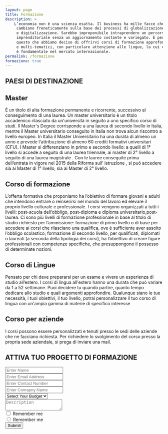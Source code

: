 ```yaml
---
layout: page
title: Formazione
description: >
    L’economia non è una scienza esatta. Il business ha mille facce che
     cambiano freneticamente sulla base dei processi di globalizzazione 
     e digitalizzazione. Sarebbe improponibile intraprendere un percorso 
     imprenditoriale senza un aggiornamento costante e variegato. È per 
     questo che abbiamo deciso di offrirvi corsi di formazione approfonditi 
     e multi-tematici, con particolare attenzione alle lingue, la cui conoscenza 
     è fondamentale nel mercato internazionale.
permalink: /formazione 
formazione: true
---
```

<section class="sec-row sec-gray-dark">
    <div class="container">
        <div class="row">
            <div class="col-md-9 col-md-offset-2">
                <div class="about textcontent wow fadeInDown">
                    <h1 class="wow fadeInDown"><span>PAESI DI DESTINAZIONE</span></h1>
                    <div class="acc-container wow fadeInDown">
                        <div class="acc-btn">
                            <h1 class="selected">Master</h1>
                        </div>
                        <div class="acc-content open">
                            <div class="acc-content-inner">
                                <p>È un titolo di alta formazione permanente e ricorrente, successivo al conseguimento di una laurea. Un master universitario è un titolo accademico rilasciato da un'università in seguito a uno specifico corso di studi. Il Master's Degree corrisponde a una laurea di secondo livello in Italia, mentre il Master universitario conseguito in Italia non trova alcun riscontro a livello europeo. 
                                   In Italia il Master Universitario ha una durata di almeno un anno e prevede l'attribuzione di almeno 60 crediti formativi universitari (CFU). I Master si differenziano in primo e secondo livello: a quelli di 1° livello si accede a seguito di una laurea triennale, ai master di 2° livello a seguito di una laurea magistrale .
                                   Con le lauree conseguite prima dell’entrata in vigore nel 2015 della Riforma sull’ istruzione  , si può accedere sia ai Master di 1° livello, sia ai Master di 2° livello.</p>
                            </div>
                        </div>
                        <div class="acc-btn">
                            <h1>Corso di formazione</h1>
                        </div>
                        <div class="acc-content">
                            <div class="acc-content-inner">
                                <p>L’offerta formativa che proponiamo  ha l’obiettivo di formare  giovani e  adulti che intendono entrare o reinserirsi nel mondo del lavoro ed elevare il proprio livello culturale e professionale.
                                   I corsi vengono organizzati a tutti i livelli: post-scuola dell’obbligo, post-diploma e diploma universitario,post-laurea. 
                                   Ci sono più livelli di formazione professionale in base al titolo di studio richiesto per l’ammissione: formazione di primo livello o di base per accedere ai corsi che rilasciano una qualifica, ove è sufficiente aver assolto l’obbligo scolastico;
                                   formazione di secondo livello, per qualificati, diplomati o laureati (a seconda della tipologia dei corsi), ha l’obiettivo di creare figure professionali con competenze specifiche, che presuppongono il possesso di determinate nozioni.</p>
                            </div>
                        </div>
                        <div class="acc-btn">
                            <h1>Corso di Lingue</h1>
                        </div>
                        <div class="acc-content">
                            <div class="acc-content-inner">
                                <p>Pensato per  chi deve  prepararsi per un esame e vivere un esperienza di studio all’estero.
                                   I corsi di lingua all'estero hanno una durata che può variare da 1 a 52 settimane. Puoi decidere tu quando partire, quanto tempo dedicare allo studio e quali argomenti approfondire. Qualunque siano le tue necessità, i tuoi obiettivi, il tuo livello, potrai personalizzare il tuo corso di lingua con un'ampia gamma di materie di specifico interesse</p>
                            </div>
                        </div>
                        <div class="acc-btn">
                            <h1>Corso per aziende</h1>
                        </div>
                        <div class="acc-content">
                            <div class="acc-content-inner">
                                <p>I corsi possono essere personalizzati e tenuti presso le sedi delle aziende che ne facciano richiesta.
                                   Per richiedere lo svolgimento del corso presso la propria sede aziendale, si prega di inviare una   mail.</p>
                            </div>
                        </div>
                    </div>
                </div>
            </div>
        </div>
    </div>
</section>
<section class="sec-row sec-gray-light">
    <div class="container">
        <div class="row">
            <div class="col-md-9 col-md-offset-2">
                <div class="about textcontent wow fadeInDown">
                    <h1>ATTIVA TUO PROGETTO DI FORMAZIONE</h1>
                    <form method="post">
                        <div class="row">
                            <div class="form-group col-sm-6">
                                <input name="name" type="text" placeholder="Enter Name" class="form-control">
                            </div>
                            <div class="form-group col-sm-6">
                                <input name="email" type="text" placeholder="Enter Email Address" class="form-control">
                            </div>
                            <div class="form-group col-sm-6">
                                <input name="cnumber" type="text" placeholder="Enter Contact Number" class="form-control">
                            </div>
                            <div class="form-group col-sm-6">
                                <input name="cname" type="text" placeholder="Enter Comapny Name" class="form-control">
                            </div>
                            <div class="form-group col-sm-12">
                                <select class="form-control">
                                    <option selected>Select Your Budget</option>
                                    <option>#1000</option>
                                    <option>#2000</option>
                                    <option>#3000</option>
                                    <option>#4000</option>
                                    <option>#5000</option>
                                </select>
                            </div>
                            <div class="form-group col-sm-12">
                                <textarea name="description" placeholder="Description" class="form-control"></textarea>
                            </div>
                            <div class="checkbox col-md-12">
                                <input type="checkbox" value="remember-me">
                                <label>Remember me </label>
                            </div>
                            <div class="radio col-md-12">
                                <input type="radio" value="remember-me">
                                <label>Remember me </label>
                            </div>
                            <div class="col-sm-12 margin-top-10">
                                <button type="submit">Submit<i class="fa fa-1x-after fa-angle-right"></i></button>
                            </div>
                        </div>
                    </form>
                </div>
            </div>
        </div>
    </div>
</section>
